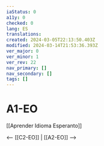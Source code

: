 ```yaml
---
iaStatus: 0
a11y: 0
checked: 0
lang: ES
translations: 
created: 2024-03-05T22:13:50.403Z
modified: 2024-03-14T21:53:36.393Z
ver_major: 0
ver_minor: 1
ver_rev: 22
nav_primary: []
nav_secondary: []
tags: []
---
```

# A1-EO

[[Aprender Idioma Esperanto]]

<-- [[C2-EO]] | [[A2-EO]] -->